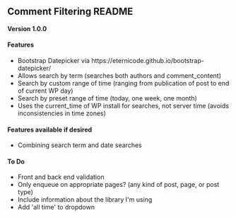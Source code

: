 <h2>Comment Filtering README</h2>
<p><strong>Version 1.0.0</strong></p>

<h4>Features</h4>
<ul>
    <li>Bootstrap Datepicker via https://eternicode.github.io/bootstrap-datepicker/</li>
    <li>Allows search by term (searches both authors and comment_content)</li>
    <li>Search by custom range of time (ranging from publication of post to end of current WP day)</li>
    <li>Search by preset range of time (today, one week, one month)</li>
    <li>Uses the current_time of WP install for searches, not server time (avoids inconsistencies in time zones)</li>
</ul>

<h4>Features available if desired</h4>
<ul>
    <li>Combining search term and date searches</li>
</ul>

<h4>To Do</h4>
<ul>
    <li>Front and back end validation</li>
    <li>Only enqueue on appropriate pages? (any kind of post, page, or post type)</li>
    <li>Include information about the library I'm using</li>
    <li>Add 'all time' to dropdown</li>
</ul>